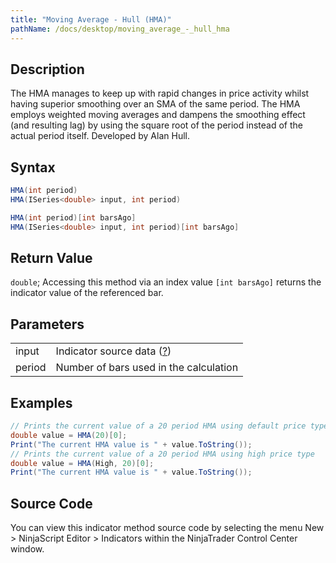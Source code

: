 ```yaml
---
title: "Moving Average - Hull (HMA)"
pathName: /docs/desktop/moving_average_-_hull_hma
---
```


## Description

The HMA manages to keep up with rapid changes in price activity whilst having superior smoothing over an SMA of the same period. The HMA employs weighted moving averages and dampens the smoothing effect (and resulting lag) by using the square root of the period instead of the actual period itself. Developed by Alan Hull.

## Syntax

```csharp
HMA(int period)  
HMA(ISeries<double> input, int period)  
```

```csharp
HMA(int period)[int barsAgo]  
HMA(ISeries<double> input, int period)[int barsAgo]  
```

## Return Value

`double`; Accessing this method via an index value `[int barsAgo]` returns the indicator value of the referenced bar.

## Parameters

|  |  |
| --- | --- |
| input | Indicator source data ([?](/docs/desktop/valid_input_data_for_indicator)) |
| period | Number of bars used in the calculation |

## Examples

```csharp
// Prints the current value of a 20 period HMA using default price type
double value = HMA(20)[0];
Print("The current HMA value is " + value.ToString());
// Prints the current value of a 20 period HMA using high price type
double value = HMA(High, 20)[0];
Print("The current HMA value is " + value.ToString());
```

## Source Code

You can view this indicator method source code by selecting the menu New > NinjaScript Editor > Indicators within the NinjaTrader Control Center window.

